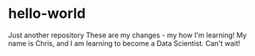 # hello-world
Just another repository
These are my changes - my how I'm learning! My name is Chris, and I am learning to become a Data Scientist. Can't wait!
